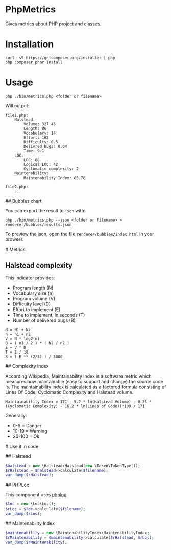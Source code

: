# PhpMetrics

Gives metrics about PHP project and classes.

# Installation

    curl -sS https://getcomposer.org/installer | php
    php composer.phar install

# Usage

    php ./bin/metrics.php <folder or filename>

Will output:


```
file1.php:
	Halstead:
		Volume: 327.43
		Length: 86
		Vocabulary: 14
		Effort: 163
		Difficulty: 0.5
		Delivred Bugs: 0.04
		Time: 9.1
	LOC:
		LOC: 68
		Logical LOC: 42
		Cyclomatic complexity: 2
	Maintenability:
		Maintenability Index: 83.78

file2.php:
    ...
```

## Bubbles chart

You can export the result to `json` with:

    php ./bin/metrics.php --json <folder or filename> > renderer/bubbles/results.json

To preview the json, open the file `renderer/bubbles/index.html` in your browser.

# Metrics

## Halstead complexity

This indicator provides:

+ Program length (N)
+ Vocabulary size (n)
+ Program volume (V)
+ Difficulty level (D)
+ Effort to implement (E)
+ Time to implement, in seconds (T)
+ Number of delivered bugs (B)

```
N = N1 + N2
n = n1 + n2
V = N * log2(n)
D = ( n1 / 2 ) * ( N2 / n2 )
E = V * D
T = E / 18
B = ( E ** (2/3) ) / 3000
```

## Complexity index

According Wikipedia, Maintainability Index is a software metric which measures how maintainable (easy to support and change) the source code is.
The maintainability index is calculated as a factored formula consisting of Lines Of Code, Cyclomatic Complexity and Halstead volume.

    Maintainability Index = 171 - 5.2 * ln(Halstead Volume) - 0.23 * (Cyclomatic Complexity) - 16.2 * ln(Lines of Code))*100 / 171

Generally:

+ 0-9 = Danger
+ 10-19 = Warning
+ 20-100 = Ok



# Use it in code

## Halstead

```php
$halstead = new \Halstead\Halstead(new \Token\TokenType());
$rHalstead = $halstead->calculate($filename);
var_dump($rHalstead);
```

## PHPLoc

This component uses [phploc](https://github.com/sebastianbergmann/phploc).

```php
$loc = new \Loc\Loc();
$rLoc = $loc->calculate($filename);
var_dump($rLoc);
```

## Maintenability Index

```php
$maintenability = new \MaintenabilityIndex\MaintenabilityIndex;
$rMaintenability = $maintenability->calculate($rHalstead, $rLoc);
var_dump($rMaintenability);
```


